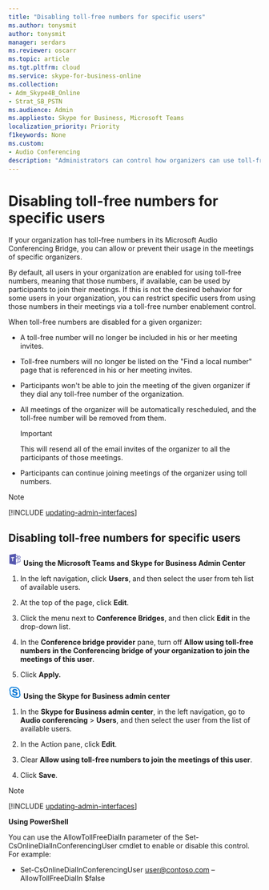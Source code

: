 ```yaml
---
title: "Disabling toll-free numbers for specific users"
ms.author: tonysmit
author: tonysmit
manager: serdars
ms.reviewer: oscarr
ms.topic: article
ms.tgt.pltfrm: cloud
ms.service: skype-for-business-online
ms.collection: 
- Adm_Skype4B_Online
- Strat_SB_PSTN
ms.audience: Admin
ms.appliesto: Skype for Business, Microsoft Teams
localization_priority: Priority
f1keywords: None
ms.custom:
- Audio Conferencing
description: "Administrators can control how organizers can use toll-free numbers for their meetings." 
---
```


# Disabling toll-free numbers for specific users

If your organization has toll-free numbers in its Microsoft Audio Conferencing Bridge, you can allow or prevent their usage in the meetings of specific organizers.  

By default, all users in your organization are enabled for using toll-free numbers, meaning that those numbers, if available, can be used by participants to join their meetings. If this is not the desired behavior for some users in your organization, you can restrict specific users from using those numbers in their meetings via a toll-free number enablement control. 

When toll-free numbers are disabled for a given organizer: 
 - A toll-free number will no longer be included in his or her meeting invites. 
 - Toll-free numbers will no longer be listed on the "Find a local number" page that is referenced in his or her meeting invites. 
 - Participants won't be able to join the meeting of the given organizer if they dial any toll-free number of the organization. 
 - All meetings of the organizer will be automatically rescheduled, and the toll-free number will be removed from them.  

    > [!IMPORTANT]
    > This will resend all of the email invites of the organizer to all the participants of those meetings. 

 - Participants can continue joining meetings of the organizer using toll numbers. 

> [!NOTE]
> [!INCLUDE [updating-admin-interfaces](../includes/updating-admin-interfaces.md)]

## Disabling toll-free numbers for specific users 

![teams-logo-30x30.png](../images/teams-logo-30x30.png) **Using the Microsoft Teams and Skype for Business Admin Center**

1. In the left navigation, click **Users**, and then select the user from teh list of available users.

2. At the top of the page, click **Edit**.

3. Click the menu next to **Conference Bridges**, and then click **Edit** in the drop-down list.

4. In the **Conference bridge provider** pane, turn off **Allow using toll-free numbers in the Conferencing bridge of your organization to join the meetings of this user**. 

5. Click **Apply.** 

![sfb-logo-30x30.png](../images/sfb-logo-30x30.png) **Using the Skype for Business admin center**

1. In the **Skype for Business admin center**, in the left navigation, go to **Audio conferencing** > **Users**, and then select the user from the list of available users. 

2. In the Action pane, click **Edit**. 

3. Clear **Allow using toll-free numbers to join the meetings of this user**. 
 
4. Click **Save**. 
 
> [!Note]
> [!INCLUDE [updating-admin-interfaces](../includes/updating-admin-interfaces.md)]
 
**Using PowerShell**  

You can use the AllowTollFreeDialIn parameter of the Set-CsOnlineDialInConferencingUser cmdlet to enable or disable this control. For example: 

- Set-CsOnlineDialInConferencingUser user@contoso.com – AllowTollFreeDialIn $false
